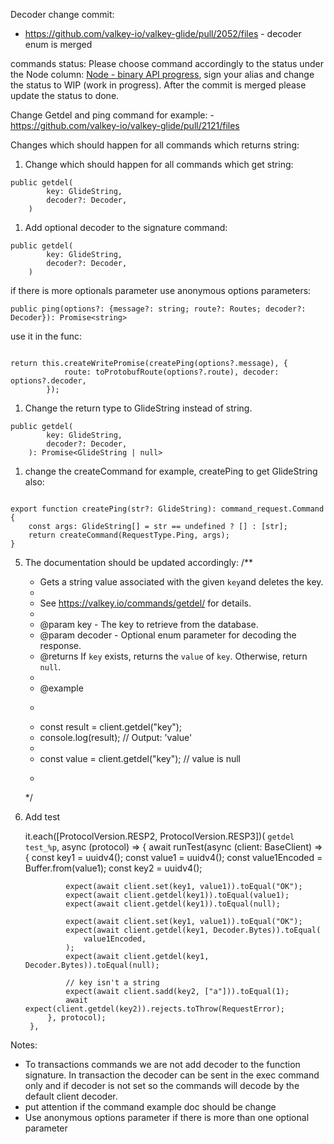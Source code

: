 
Decoder change commit:

*  https://github.com/valkey-io/valkey-glide/pull/2052/files - decoder enum is merged



commands status: 
Please choose command accordingly to the status under the Node column: [Node - binary API progress](https://github.com/valkey-io/valkey-glide/wiki/Node:-binary-API-progress), sign your alias and change the status to WIP (work in progress). After the commit is merged please update the status to done.

Change Getdel and ping command for example: - https://github.com/valkey-io/valkey-glide/pull/2121/files



Changes which should happen for all commands which returns string:

1. Change which should happen for all commands which get string:
```
public getdel(
        key: GlideString,
        decoder?: Decoder,
    )
```
1. Add optional decoder to the signature command:
```
public getdel(
        key: GlideString,
        decoder?: Decoder,
    )
```
if there is more optionals parameter use anonymous options parameters: 
```
public ping(options?: {message?: string; route?: Routes; decoder?: Decoder}): Promise<string>
```
use it in the func: 
```

return this.createWritePromise(createPing(options?.message), {
            route: toProtobufRoute(options?.route), decoder: options?.decoder,
        });
```
1. Change the return type to GlideString instead of string.
```
public getdel(
        key: GlideString,
        decoder?: Decoder,
    ): Promise<GlideString | null> 
```
1. change the createCommand for example, createPing to get GlideString also:
```

export function createPing(str?: GlideString): command_request.Command {
    const args: GlideString[] = str == undefined ? [] : [str];
    return createCommand(RequestType.Ping, args);
}
```
5. The documentation should be updated accordingly:
/**
     * Gets a string value associated with the given `key`and deletes the key.
     *
     * See https://valkey.io/commands/getdel/ for details.
     *
     * @param key - The key to retrieve from the database.
     * @param decoder - Optional enum parameter for decoding the response.
     * @returns If `key` exists, returns the `value` of `key`. Otherwise, return `null`.
     *
     * @example
     * ```typescript
     * const result = client.getdel("key");
     * console.log(result); // Output: 'value'
     *
     * const value = client.getdel("key");  // value is null
     * ```
     */


1. Add test


    it.each([ProtocolVersion.RESP2, ProtocolVersion.RESP3])(
        `getdel test_%p`,
        async (protocol) => {
            await runTest(async (client: BaseClient) => {
                const key1 = uuidv4();
                const value1 = uuidv4();
                const value1Encoded = Buffer.from(value1);
                const key2 = uuidv4();

                expect(await client.set(key1, value1)).toEqual("OK");
                expect(await client.getdel(key1)).toEqual(value1);
                expect(await client.getdel(key1)).toEqual(null);

                expect(await client.set(key1, value1)).toEqual("OK");
                expect(await client.getdel(key1, Decoder.Bytes)).toEqual(
                    value1Encoded,
                );
                expect(await client.getdel(key1, Decoder.Bytes)).toEqual(null);

                // key isn't a string
                expect(await client.sadd(key2, ["a"])).toEqual(1);
                await expect(client.getdel(key2)).rejects.toThrow(RequestError);
            }, protocol);
        },



Notes:

* To transactions commands we are not add decoder to the function signature. In transaction the decoder can be sent in the exec command only and if decoder is not set so the commands will decode by the default client decoder. 
* put attention if the command example doc should be change
* Use anonymous options parameter if there is more than one optional parameter